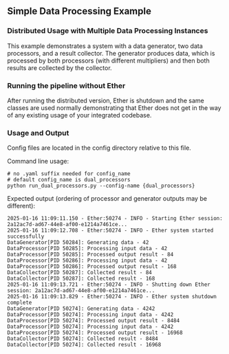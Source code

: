 ## Simple Data Processing Example

### Distributed Usage with Multiple Data Processing Instances
This example demonstrates a system with a data generator, two data processors, and a result collector.
The generator produces data, which is processed by both processors (with different multipliers)
and then both results are collected by the collector.

### Running the pipeline without Ether
After running the distributed version, Ether is shutdown and the same classes are used normally demonstrating that Ether does not get in the way of any existing usage of your integrated codebase.

### Usage and Output
Config files are located in the config directory relative to this file.

Command line usage:
```(bash)
# no .yaml suffix needed for config_name
# default config_name is dual_processors
python run_dual_processors.py --config-name {dual_processors} 
```

Expected output (ordering of processor and generator outputs may be different):
```
2025-01-16 11:09:11.150 - Ether:50274 - INFO - Starting Ether session: 2a12ac7d-ad67-44e8-af00-e1214a7461ce...
2025-01-16 11:09:12.708 - Ether:50274 - INFO - Ether system started successfully
DataGenerator[PID 50284]: Generating data - 42
DataProcessor[PID 50285]: Processing input data - 42
DataProcessor[PID 50285]: Processed output result - 84
DataProcessor[PID 50286]: Processing input data - 42
DataProcessor[PID 50286]: Processed output result - 168
DataCollector[PID 50287]: Collected result - 84
DataCollector[PID 50287]: Collected result - 168
2025-01-16 11:09:13.721 - Ether:50274 - INFO - Shutting down Ether session: 2a12ac7d-ad67-44e8-af00-e1214a7461ce...
2025-01-16 11:09:13.829 - Ether:50274 - INFO - Ether system shutdown complete
DataGenerator[PID 50274]: Generating data - 4242
DataProcessor[PID 50274]: Processing input data - 4242
DataProcessor[PID 50274]: Processed output result - 8484
DataProcessor[PID 50274]: Processing input data - 4242
DataProcessor[PID 50274]: Processed output result - 16968
DataCollector[PID 50274]: Collected result - 8484
DataCollector[PID 50274]: Collected result - 16968
```